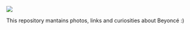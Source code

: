 ![](https://media4.giphy.com/media/ZEYQFPtZLKSZ2Nd2FH/giphy.gif)


This repository mantains photos, links and curiosities about Beyoncé :)
